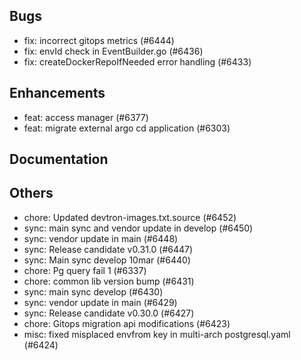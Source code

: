 ## Bugs
- fix: incorrect gitops metrics (#6444)
- fix: envId check in EventBuilder.go (#6436)
- fix: createDockerRepoIfNeeded error handling (#6433)
## Enhancements
- feat: access manager (#6377)
- feat: migrate external argo cd application (#6303)
## Documentation
## Others
- chore: Updated devtron-images.txt.source (#6452)
- sync: main sync and vendor update in develop (#6450)
- sync: vendor update in main (#6448)
- sync: Release candidate v0.31.0 (#6447)
- sync: Main sync develop 10mar (#6440)
- chore: Pg query fail 1 (#6337)
- chore: common lib version bump (#6431)
- sync: main sync develop (#6430)
- sync: vendor update in main (#6429)
- sync: Release candidate v0.30.0 (#6427)
- chore: Gitops migration api modifications (#6423)
- misc: fixed misplaced envfrom key in multi-arch postgresql.yaml (#6424)
